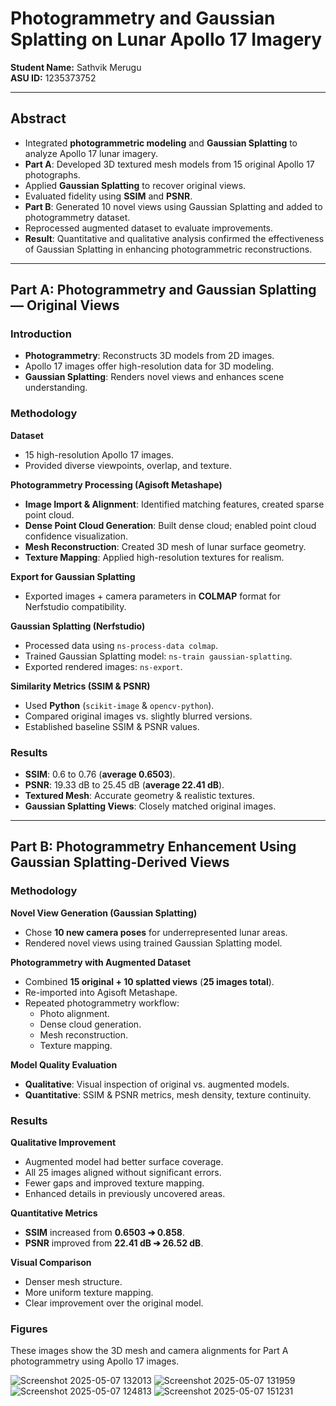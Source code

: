 # Photogrammetry and Gaussian Splatting on Lunar Apollo 17 Imagery

**Student Name:** Sathvik Merugu  
**ASU ID:** 1235373752

---

## Abstract

- Integrated **photogrammetric modeling** and **Gaussian Splatting** to analyze Apollo 17 lunar imagery.
- **Part A**: Developed 3D textured mesh models from 15 original Apollo 17 photographs.
- Applied **Gaussian Splatting** to recover original views.
- Evaluated fidelity using **SSIM** and **PSNR**.
- **Part B**: Generated 10 novel views using Gaussian Splatting and added to photogrammetry dataset.
- Reprocessed augmented dataset to evaluate improvements.
- **Result**: Quantitative and qualitative analysis confirmed the effectiveness of Gaussian Splatting in enhancing photogrammetric reconstructions.

---

## Part A: Photogrammetry and Gaussian Splatting — Original Views

### Introduction

- **Photogrammetry**: Reconstructs 3D models from 2D images.
- Apollo 17 images offer high-resolution data for 3D modeling.
- **Gaussian Splatting**: Renders novel views and enhances scene understanding.

### Methodology

**Dataset**
- 15 high-resolution Apollo 17 images.
- Provided diverse viewpoints, overlap, and texture.

**Photogrammetry Processing (Agisoft Metashape)**
- **Image Import & Alignment**: Identified matching features, created sparse point cloud.
- **Dense Point Cloud Generation**: Built dense cloud; enabled point cloud confidence visualization.
- **Mesh Reconstruction**: Created 3D mesh of lunar surface geometry.
- **Texture Mapping**: Applied high-resolution textures for realism.

**Export for Gaussian Splatting**
- Exported images + camera parameters in **COLMAP** format for Nerfstudio compatibility.

**Gaussian Splatting (Nerfstudio)**
- Processed data using `ns-process-data colmap`.
- Trained Gaussian Splatting model: `ns-train gaussian-splatting`.
- Exported rendered images: `ns-export`.

**Similarity Metrics (SSIM & PSNR)**
- Used **Python** (`scikit-image` & `opencv-python`).
- Compared original images vs. slightly blurred versions.
- Established baseline SSIM & PSNR values.

### Results

- **SSIM**: 0.6 to 0.76 (**average 0.6503**).
- **PSNR**: 19.33 dB to 25.45 dB (**average 22.41 dB**).
- **Textured Mesh**: Accurate geometry & realistic textures.
- **Gaussian Splatting Views**: Closely matched original images.

---

## Part B: Photogrammetry Enhancement Using Gaussian Splatting-Derived Views

### Methodology

**Novel View Generation (Gaussian Splatting)**
- Chose **10 new camera poses** for underrepresented lunar areas.
- Rendered novel views using trained Gaussian Splatting model.

**Photogrammetry with Augmented Dataset**
- Combined **15 original + 10 splatted views** (**25 images total**).
- Re-imported into Agisoft Metashape.
- Repeated photogrammetry workflow:
  - Photo alignment.
  - Dense cloud generation.
  - Mesh reconstruction.
  - Texture mapping.

**Model Quality Evaluation**
- **Qualitative**: Visual inspection of original vs. augmented models.
- **Quantitative**: SSIM & PSNR metrics, mesh density, texture continuity.

### Results

**Qualitative Improvement**
- Augmented model had better surface coverage.
- All 25 images aligned without significant errors.
- Fewer gaps and improved texture mapping.
- Enhanced details in previously uncovered areas.

**Quantitative Metrics**
- **SSIM** increased from **0.6503 ➔ 0.858**.
- **PSNR** improved from **22.41 dB ➔ 26.52 dB**.

**Visual Comparison**
- Denser mesh structure.
- More uniform texture mapping.
- Clear improvement over the original model.

### Figures
These images show the 3D mesh and camera alignments for Part A photogrammetry using Apollo 17 images.

![Screenshot 2025-05-07 132013](https://github.com/user-attachments/assets/4a2c31aa-90b7-4f93-a68c-ca171cc2ac1e)
![Screenshot 2025-05-07 131959](https://github.com/user-attachments/assets/789e852d-3928-43f8-9e64-40a4f05e947f)
![Screenshot 2025-05-07 124813](https://github.com/user-attachments/assets/12259af2-d213-447e-8a6b-1eb96b2ff15f)
![Screenshot 2025-05-07 151231](https://github.com/user-attachments/assets/677fc4a5-7226-470e-8c45-f66c9654ce75)





